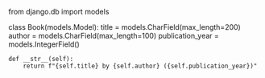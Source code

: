 from django.db import models

class Book(models.Model):
title = models.CharField(max_length=200)
author = models.CharField(max_length=100)
publication_year = models.IntegerField()

    def __str__(self):
        return f"{self.title} by {self.author} ({self.publication_year})"
